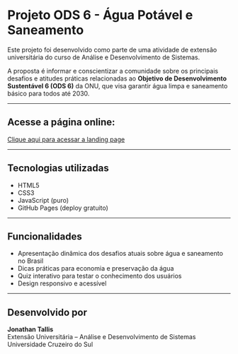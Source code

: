 #  Projeto ODS 6 - Água Potável e Saneamento

Este projeto foi desenvolvido como parte de uma atividade de extensão universitária do curso de Análise e Desenvolvimento de Sistemas.

A proposta é informar e conscientizar a comunidade sobre os principais desafios e atitudes práticas relacionadas ao **Objetivo de Desenvolvimento Sustentável 6 (ODS 6)** da ONU, que visa garantir água limpa e saneamento básico para todos até 2030.

---

##  Acesse a página online:

[Clique aqui para acessar a landing page](https://jonathantallis.github.io/ods6-landing-page/)

---

##  Tecnologias utilizadas

- HTML5
- CSS3
- JavaScript (puro)
- GitHub Pages (deploy gratuito)

---

##  Funcionalidades

- Apresentação dinâmica dos desafios atuais sobre água e saneamento no Brasil
- Dicas práticas para economia e preservação da água
- Quiz interativo para testar o conhecimento dos usuários
- Design responsivo e acessível

---

##  Desenvolvido por

**Jonathan Tallis**  
Extensão Universitária – Análise e Desenvolvimento de Sistemas  
Universidade Cruzeiro do Sul  
